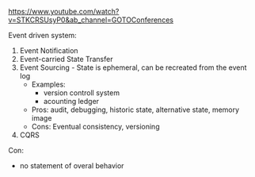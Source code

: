 https://www.youtube.com/watch?v=STKCRSUsyP0&ab_channel=GOTOConferences

Event driven system:
1. Event Notification
2. Event-carried State Transfer
3. Event Sourcing - State is ephemeral, can be recreated from the event log
	- Examples:
	  - version controll system
	  - acounting ledger
	- Pros: audit, debugging, historic state, alternative state, memory image
	- Cons: Eventual consistency, versioning
4. CQRS


Con:
- no statement of overal behavior